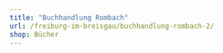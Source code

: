 ```yaml
---
title: "Buchhandlung Rombach"
url: /freiburg-im-breisgau/buchhandlung-rombach-2/
shop: Bücher
---
```

